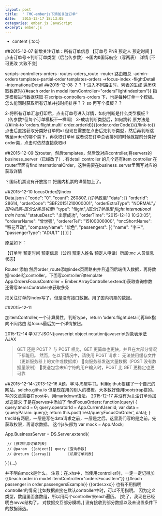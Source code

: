 ```yaml
---
layout: post
title:  " TMC-emberjs下添加关注订单"
date:   2015-12-17 18:13:05
categories: ember.js JavaScript
excerpt: ember.js
---
```


* content
{:toc}

##2015-12-07
新增关注订单：所有订单信息 【订单号 PNR 预定人 预定时间 】
              点击订单号->判断订单类型（后台传参数）->国内&国际航空（写两表）
              详情 [不可更改 大致不变]

scripts-controllers-orders
       -routes-oders_route
       -router 路由概总
       -admin-orders
templates-partial-order
templates-orders
                ->focus-index
                       -flightDetail
                       -internationalDetail
##2015-12-08
？？
1-进入不同路由时，列表的生成<table fixed-id="flightList" class="">
                  遍历获取数据时{{#each order in model itemController="ordersFlightIndexItem"}}
    指定模板进行数据获取
    在scripts-controllers-orders 下，也是每种订单一个模板。
    怎么能同时获取所有订单并按时间排序？？
   so 再写个模板？？

2-将所有订单汇总打印后，点击订单号进入详情，如何判断是什么类型模板？（传参数?但每个订单模板不一样啊）
3-成功判断类型后，如何跳转
  原方法是{{#link-to 'orders.flight.multi' order.orderId}}{{order.orderCode}}{{/link-to}}点击后直接获取分类好订单的id
  但现在需要在点击后先判断类型，然后再判断跳转至order的哪个类下，再获取订单id
  或者说在订单总表排列的时候就提前分类好order类，点击时依然直接获取id

##2015-12-09
改router，然后templates，然后改对应controller,将servers的business_server（已经改了）.
有detail controller 的几个还有item controller
在router里面有findInternationalOrder，这种需要在business_server里面写对应的获取详情

？国际机票没有开放接口
把国内机票的详情加上了。

##2015-12-10
focusOrder的index   
Data.json
{
  "code": "0",
  "count": 260807, /*订单数量*/
  "data": [{
    "orderId": 28614,
    "orderCode": "SBF20151210000001",
    "orderExtraType": "NORMAL",/*国内机票-区分公务员机票*/
    "type": "flight",/*区分订单类型 flight international train hotel*/
    "statusDesc": "出票成功",
    "orderTime": "2015-12-10 10:20:05",
    "ordererName": "曾世强",
    "ordererTel": "15100000000",
    "tmcShortName": "移花互动",
    "companyName": "紫色",
    "passengers": [{
      "name": "李三",
      "passengerType": "ADULT"
    }]
  }]
}

原型如下：

【订单号 预定时间 预定信息（公司 预定人姓名 预定人电话）所属tmc 人员信息 状态】

Router 添加 然后order_route添加index页面路由并且返回后端传入数据，再将数据model给controller，下面写controller和template
App.OrdersFocusController = Ember.ArrayController.extend()获取查询参数
还需写itemsController来获取多条

把关注订单的index写了，但是没有接口数据。用了国内机票的数据。

##2015-12-11
	       <!-- {{#if order.type=="flight"}}
	  					  {{#link-to 'orders.flight.detail' order.orderId}}{{order.orderCode}}{{/link-to}}<br>{{to-csPrice order.orderExtraType}}
              {{/if}}
							{{#if order.type=="international"}}
							  {{#link-to 'orders.international.detail' order.orderId}}{{order.orderCode}}{{/link-to}}<br>{{to-csPrice order.orderExtraType}}
              {{/if}}
							{{#if order.type=="train"}}
							  {{#link-to 'orders.train.detail' order.orderId}}{{order.orderCode}}{{/link-to}}<br>{{to-csPrice order.orderExtraType}}
              {{/if}}
							{{#if order.type=="hotel"}}
							  {{#link-to 'orders.hotel.detail' order.orderId}}{{order.orderCode}}{{/link-to}}<br>{{to-csPrice order.orderExtraType}}
              {{/if}} -->

加itemController,一个计算属性，判断type，return ’oders.flight.detail’,再link指向不同路由
给focus最后加一个详情按钮。

2015-12-14
学习了JSON(javascript object notation)javascript对象表示法
      AJAX

>GET 还是 POST？
与 POST 相比，GET 更简单也更快，并且在大部分情况下都能用。
然而，在以下情况中，请使用 POST 请求：
无法使用缓存文件（更新服务器上的文件或数据库）
向服务器发送大量数据（POST 没有数据量限制）
发送包含未知字符的用户输入时，POST 比 GET 更稳定也更可靠


##2015-12-14~2013-12-16
A题，学习JS犀牛书。利用github搭建了一个自己的网站。selcho.githu.io 但是现在用的别人的模板。大多数好像用bootstrap搭的。写的文章需要在post中，用markdown语法。
2015-12-17
并没有为关注订单添加发送请求
于是在serves中添加了
	findFocusOrders: function(query) {
		query.tmcId = 0;
		query.operatorId = App.CurrentUser.id;
		var data = {queryParam: query};
		return this.post('rest/queryFocusOnOrder', data);
	}
tmcId有两层，一层是写在data请求之前，一层是之后。这里我们写的是之前。先获取权限，再请求数据。
这个js头部为
var mock = App.Mock;

App.BusinessServer = DS.Server.extend({

	 // [获取机票订单列表]
	 // @param  {[object]} query [查询参数]
	 // @return {[array]}        [机票订单列表]
   }
 ){...}


并不明白mock是什么。
注意：在.xhs中，当使用controller时，一定一定记得加
{{#each order in model itemController="ordersFocusItem"}}
 {{#each passenger in order.passengersExample}}
    {{order.xxx}}
也有不用指明controller的情况 比如数据直接在默认controller中时，可以不用指明。
因为定义类型，数组里面套数组，所以用两个controller来each遍历。
[完了，我现在已经明白mvvc结构了。
对数据交互部分模糊。]
没有接收到部分数据以及未设置条件下的数据筛选。

